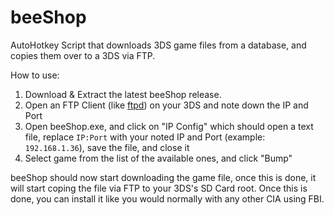 # beeShop
AutoHotkey Script that downloads 3DS game files from a database, and copies them over to a 3DS via FTP.

How to use:

1. Download & Extract the latest beeShop release.
2. Open an FTP Client (like [ftpd](https://github.com/mtheall/ftpd)) on your 3DS and note down the IP and Port
3. Open beeShop.exe, and click on "IP Config" which should open a text file, replace `IP:Port` with your noted IP and Port (example: `192.168.1.36`), save the file, and close it
4. Select game from the list of the available ones, and click "Bump"

beeShop should now start downloading the game file, once this is done, it will start coping the file via FTP to your 3DS's SD Card root. Once this is done, you can install it like you would normally with any other CIA using FBI.
